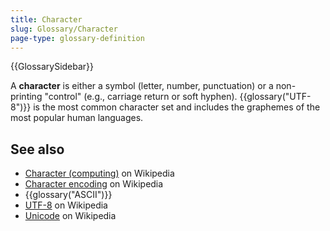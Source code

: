 ```yaml
---
title: Character
slug: Glossary/Character
page-type: glossary-definition
---
```


{{GlossarySidebar}}

A **character** is either a symbol (letter, number, punctuation) or a non-printing "control" (e.g., carriage return or soft hyphen). {{glossary("UTF-8")}} is the most common character set and includes the graphemes of the most popular human languages.

## See also

- [Character (computing)](<https://en.wikipedia.org/wiki/Character_(computing)>) on Wikipedia
- [Character encoding](https://en.wikipedia.org/wiki/Character_encoding) on Wikipedia
- {{glossary("ASCII")}}
- [UTF-8](https://en.wikipedia.org/wiki/UTF-8) on Wikipedia
- [Unicode](https://en.wikipedia.org/wiki/Unicode) on Wikipedia
